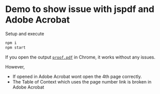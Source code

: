 # Demo to show issue with jspdf and Adobe Acrobat

Setup and execute

```js
npm i
npm start
```


If you open the output [`proof.pdf`](https://github.com/febkosq8/jspdf-adobe-issue/blob/main/proof.pdf) in Chrome, it works without any issues.

However, 
 - If opened in Adobe Acrobat wont open the 4th page correctly.
 - The Table of Context which uses the page number link is broken in Adobe Acrobat

